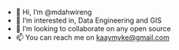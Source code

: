 - 👋 Hi, I’m @mdahwireng
- 👀 I’m interested in, Data Engineering and GIS
- 💞️ I’m looking to collaborate on any open source
- 📫 You can reach me on kaaymyke@gmail.com

<!---
mdahwireng/mdahwireng is a ✨ special ✨ repository because its `README.md` (this file) appears on your GitHub profile.
You can click the Preview link to take a look at your changes.
--->

